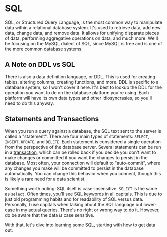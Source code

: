 # SQL
SQL, or Structured Query Language, is the most common way to manipulate data within a relational database system. It's used to retrieve data, add new data, change data, and remove data. It allows for unifying disparate pieces of data, performing aggregative operations on data, and much more. We'll be focusing on the MySQL dialect of SQL, since MySQL is free and is one of the more common database systems.

## A Note on DDL vs SQL
There is also a data definition language, or DDL. This is used for creating tables, altering columns, creating functions, and more. DDL is specific to a database system, so I won't cover it here. It's best to lookup the DDL for the operation you want to do on the database platform you're using. Each platform will have its own data types and other idiosyncrasies, so you'll need to do this anyway.

## Statements and Transactions
When you run a query against a database, the SQL text sent to the server is called a "statement". There are four main types of statements: `SELECT`, `INSERT`, `UPDATE`, and `DELETE`. Each statement is considered a single operation from the perspective of the database server. Several statements can be run in a [transaction](https://en.wikipedia.org/wiki/Database_transaction), which can be rolled back if you decide you don't want to make changes or committed if you want the changes to persist in the database. Most often, your connection will default to "auto-commit", where any changes you make will be committed to persist in the database automatically. You can change this behavior when you connect, though this is likely a rare need for a data scientist.

Something worth noting: SQL itself is case-insensitive. `SELECT` is the same as `select`. Often times, you'll see SQL keywords in all capitals. This is due to just old programming habits and for readability of SQL versus data. Personally, I use capitals when talking about the SQL language but lower-case in my actual queries. There's no right or wrong way to do it. However, do be aware that the data _is_ case sensitive.

With that, let's dive into learning some SQL, starting with how to get data out.
